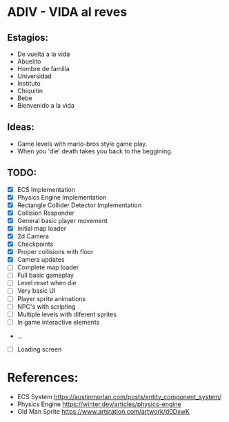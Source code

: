 # ADIV - VIDA al reves

## Estagios:
- De vuelta a la vida
- Abuelito
- Hombre de familia
- Universidad
- Instituto
- Chiquitin
- Bebe
- Bienvenido a la vida

## Ideas:
- Game levels with mario-bros style game play.
- When you 'die' death takes you back to the beggining.

## TODO:
- [x] ECS Implementation
- [x] Physics Engine Implementation
- [x] Rectangle Collider Detector Implementation
- [x] Collision Responder
- [x] General basic player movement
- [x] Initial map loader
- [x] 2d Camera
- [x] Checkpoints
- [x] Proper collisions with floor
- [x] Camera updates
- [ ] Complete map loader
- [ ] Full basic gameplay 
- [ ] Level reset when die
- [ ] Very basic UI
- [ ] Player sprite animations
- [ ] NPC's with scripting
- [ ] Multiple levels with diferent sprites
- [ ] In game interactive elements
- ...
- [ ] Loading screen

# References:
- ECS System https://austinmorlan.com/posts/entity_component_system/
- Physics Engine https://winter.dev/articles/physics-engine
- Old Man Sprite https://www.artstation.com/artwork/d0DxwK